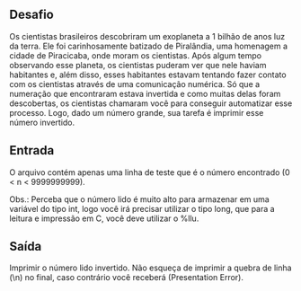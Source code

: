 ## Desafio

Os cientistas brasileiros descobriram um exoplaneta a 1 bilhão de anos luz
da terra. Ele foi carinhosamente batizado de Piralândia, uma homenagem a cidade
de Piracicaba, onde moram os cientistas. Após algum tempo observando esse
planeta, os cientistas puderam ver que nele haviam habitantes e, além disso,
esses habitantes estavam tentando fazer contato com os cientistas através de
uma comunicação numérica. 
Só que a numeração que encontraram estava invertida e como muitas delas foram
descobertas, os cientistas chamaram você para conseguir automatizar esse
processo. Logo, dado um número grande, sua tarefa é imprimir esse número
invertido.

## Entrada

O arquivo contém apenas uma linha de teste que é o número encontrado
(0 < n < 9999999999).

Obs.: Perceba que o número lido é muito alto para armazenar em uma variável do
tipo int, logo você irá precisar utilizar o tipo long, que para a leitura e
impressão em C, você deve utilizar o %llu.

## Saída

Imprimir o número lido invertido. Não esqueça de imprimir a quebra de linha
(\n) no final, caso contrário você receberá (Presentation Error). 
